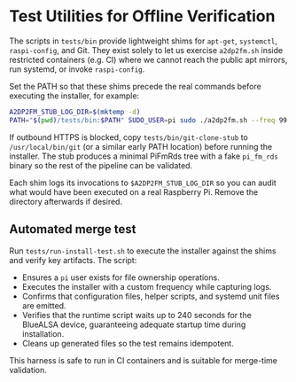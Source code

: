 # Test Utilities for Offline Verification

The scripts in `tests/bin` provide lightweight shims for `apt-get`, `systemctl`,
`raspi-config`, and Git. They exist solely to let us exercise `a2dp2fm.sh` inside
restricted containers (e.g. CI) where we cannot reach the public apt mirrors, run
systemd, or invoke `raspi-config`.

Set the PATH so that these shims precede the real commands before executing the
installer, for example:

```bash
A2DP2FM_STUB_LOG_DIR=$(mktemp -d)
PATH="$(pwd)/tests/bin:$PATH" SUDO_USER=pi sudo ./a2dp2fm.sh --freq 99.1
```

If outbound HTTPS is blocked, copy `tests/bin/git-clone-stub` to `/usr/local/bin/git`
(or a similar early PATH location) before running the installer. The stub produces a
minimal PiFmRds tree with a fake `pi_fm_rds` binary so the rest of the pipeline can be
validated.

Each shim logs its invocations to `$A2DP2FM_STUB_LOG_DIR` so you can audit what would
have been executed on a real Raspberry Pi. Remove the directory afterwards if desired.

## Automated merge test

Run `tests/run-install-test.sh` to execute the installer against the shims and verify
key artifacts. The script:

- Ensures a `pi` user exists for file ownership operations.
- Executes the installer with a custom frequency while capturing logs.
- Confirms that configuration files, helper scripts, and systemd unit files are emitted.
- Verifies that the runtime script waits up to 240 seconds for the BlueALSA device,
  guaranteeing adequate startup time during installation.
- Cleans up generated files so the test remains idempotent.

This harness is safe to run in CI containers and is suitable for merge-time validation.
